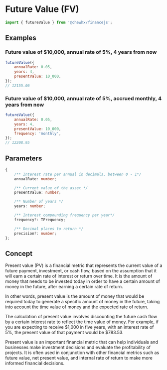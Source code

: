 # Future Value (FV)

```javascript
import { futureValue } from '@chewhx/financejs';
```

## Examples

### Future value of $10,000, annual rate of 5%, 4 years from now

```javascript
futureValue({
	annualRate: 0.05,
	years: 4,
	presentValue: 10_000,
});
// 12155.06
```

### Future value of $10,000, annual rate of 5%, accrued monthly, 4 years from now

```javascript
futureValue({
	annualRate: 0.05,
	years: 4,
	presentValue: 10_000,
	frequency: 'monthly',
});
// 12208.95
```

## Parameters

```typescript
{
	/** Interest rate per annual in decimals, between 0 - 1*/
	annualRate: number;

	/** Current value of the asset */
	presentValue: number;

	/** Number of years */
	years: number;

	/** Interest compounding frequency per year*/
	frequency?: TFrequency;

	/** Decimal places to return */
	precision?: number;
};
```

## Concept

Present value (PV) is a financial metric that represents the current value of a future payment, investment, or cash flow, based on the assumption that it will earn a certain rate of interest or return over time. It is the amount of money that needs to be invested today in order to have a certain amount of money in the future, after earning a certain rate of return.

In other words, present value is the amount of money that would be required today to generate a specific amount of money in the future, taking into account the time value of money and the expected rate of return.

The calculation of present value involves discounting the future cash flow by a certain interest rate to reflect the time value of money. For example, if you are expecting to receive $1,000 in five years, with an interest rate of 5%, the present value of that payment would be $783.53.

Present value is an important financial metric that can help individuals and businesses make investment decisions and evaluate the profitability of projects. It is often used in conjunction with other financial metrics such as future value, net present value, and internal rate of return to make more informed financial decisions.
